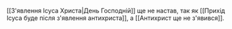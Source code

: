[[З'явлення Ісуса Христа|День Господній]]  ще не настав, так як [[Прихід Ісуса буде після з'явлення антихриста]], а [[Антихрист ще не з'явився]].
